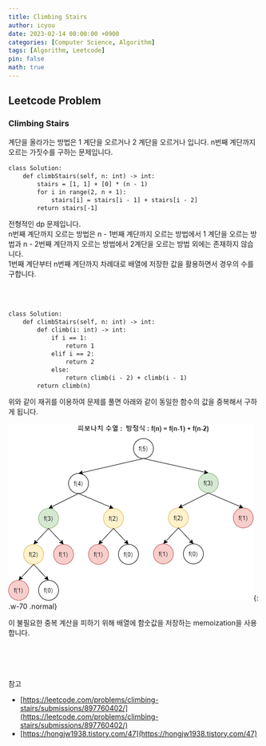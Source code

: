 ```yaml
---
title: Climbing Stairs
author: icyou
date: 2023-02-14 00:00:00 +0900
categories: [Computer Science, Algorithm]
tags: [Algorithm, Leetcode]
pin: false
math: true
---
```


## Leetcode Problem

### Climbing Stairs
계단을 올라가는 방법은 1 계단을 오르거나 2 계단을 오르거나 입니다.
n번째 계단까지 오르는 가짓수를 구하는 문제입니다.

```
class Solution:
    def climbStairs(self, n: int) -> int:
        stairs = [1, 1] + [0] * (n - 1)
        for i in range(2, n + 1):
            stairs[i] = stairs[i - 1] + stairs[i - 2]
        return stairs[-1]
```
전형적인 dp 문제입니다.  
n번째 계단까지 오르는 방법은 n - 1번째 계단까지 오르는 방법에서 1 계단을 오르는 방법과 n - 2번째 계단까지 오르는 방법에서 2계단을 오르는 방법 외에는 존재하지 않습니다.  
1번째 계단부터 n번째 계단까지 차례대로 배열에 저장한 값을 활용하면서 경우의 수를 구합니다.  

<br/><br/>
```
class Solution:
    def climbStairs(self, n: int) -> int:
        def climb(i: int) -> int:
            if i == 1:
                return 1
            elif i == 2:
                return 2
            else:
                return climb(i - 2) + climb(i - 1)
        return climb(n)
```
위와 같이 재귀를 이용하여 문제를 풀면 아래와 같이 동일한 함수의 값을 중복해서 구하게 됩니다.

![Desktop View](/assets/img/posts/20230214/dp.png){: .w-70 .normal}

이 불필요한 중복 계산을 피하기 위해 배열에 함숫값을 저장하는 memoization을 사용합니다.

<br/><br/><br/><br/>
참고 
- [https://leetcode.com/problems/climbing-stairs/submissions/897760402/](https://leetcode.com/problems/climbing-stairs/submissions/897760402/)
- [https://hongjw1938.tistory.com/47](https://hongjw1938.tistory.com/47)